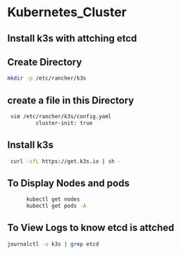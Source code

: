 # Kubernetes_Cluster
## Install k3s with attching etcd

## Create Directory 
``` bash
mkdir -p /etc/rancher/k3s
```
## create a file in this Directory
``` bash
 vim /etc/rancher/k3s/config.yaml
         cluster-init: true
```
## Install k3s
``` bash
 curl -sfL https://get.k3s.io | sh -
```

## To Display Nodes and pods
``` bash
      kubectl get nodes
      kubectl get pods -A
```

## To View Logs to know etcd is attched
``` bash
journalctl -u k3s | grep etcd
```
